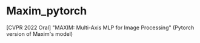 # Maxim_pytorch
[CVPR 2022 Oral]  "MAXIM: Multi-Axis MLP for Image Processing"       (Pytorch version  of Maxim's model)
